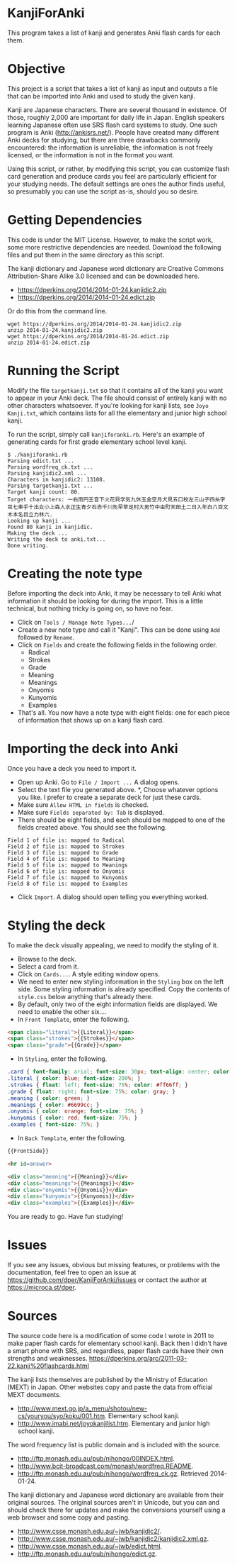 KanjiForAnki
============

This program takes a list of kanji and generates Anki flash cards for each them.

Objective
=========

This project is a script that takes a list of kanji as input and outputs a file that can be imported into Anki and used to study the given kanji.

Kanji are Japanese characters.  There are several thousand in existence.  Of those, roughly 2,000 are important for daily life in Japan.  English speakers learning Japanese often use SRS flash card systems to study.  One such program is Anki (<http://ankisrs.net/>).  People have created many different Anki decks for studying, but there are three drawbacks commonly encountered: the information is unreliable, the information is not freely licensed, or the information is not in the format you want.

Using this script, or rather, by modifying this script, you can customize flash card generation and produce cards you feel are particularly efficient for your studying needs.  The default settings are ones the author finds useful, so presumably you can use the script as-is, should you so desire.

Getting Dependencies
====================

This code is under the MIT License.  However, to make the script work, some more restrictive dependencies are needed.  Download the following files and put them in the same directory as this script.

The kanji dictionary and Japanese word dictionary are Creative Commons Attribution-Share Alike 3.0 licensed and can be downloaded here.

* <https://dperkins.org/2014/2014-01-24.kanjidic2.zip>
* <https://dperkins.org/2014/2014-01-24.edict.zip>

Or do this from the command line.

    wget https://dperkins.org/2014/2014-01-24.kanjidic2.zip
    unzip 2014-01-24.kanjidic2.zip
    wget https://dperkins.org/2014/2014-01-24.edict.zip
    unzip 2014-01-24.edict.zip


Running the Script
==================

Modify the file `targetkanji.txt` so that it contains all of the kanji you want to appear in your Anki deck.  The file should consist of entirely kanji with no other characters whatsoever.  If you're looking for kanji lists, see `Joyo Kanji.txt`, which contains lists for all the elementary and junior high school kanji.

To run the script, simply call `kanjiforanki.rb`.  Here's an example of generating cards for first grade elementary school level kanji.

    $ ./kanjiforanki.rb 
    Parsing edict.txt ...
    Parsing wordfreq_ck.txt ...
    Parsing kanjidic2.xml ...
    Characters in kanjidic2: 13108.
    Parsing targetkanji.txt ...
    Target kanji count: 80.
    Target characters: 一右雨円王音下火花貝学気九休玉金空月犬見五口校左三山子四糸字耳七車手十出女小上森人水正生青夕石赤千川先早草足村大男竹中虫町天田土二日入年白八百文木本名目立力林六.
    Looking up kanji ...
    Found 80 kanji in kanjidic.
    Making the deck ...
    Writing the deck to anki.txt...
    Done writing.


Creating the note type
======================

Before importing the deck into Anki, it may be necessary to tell Anki what information it should be looking for during the import.  This is a little technical, but nothing tricky is going on, so have no fear.

* Click on `Tools / Manage Note Types...`/
* Create a new note type and call it "Kanji".  This can be done using `Add` followed by `Rename`.
* Click on `Fields` and create the following fields in the following order.
	* Radical
	* Strokes
	* Grade
	* Meaning
	* Meanings
	* Onyomis
	* Kunyomis
	* Examples
* That's all.  You now have a note type with eight fields: one for each piece of information that shows up on a kanji flash card.


Importing the deck into Anki
============================

Once you have a deck you need to import it.

* Open up Anki.  Go to `File / Import ...`  A dialog opens.
* Select the text file you generated above.
*, Choose whatever options you like.  I prefer to create a separate deck for just these cards.
* Make sure `Allow HTML in fields` is checked.
* Make sure `Fields separated by: Tab` is displayed.
* There should be eight fields, and each should be mapped to one of the fields created above.  You should see the following.
````
Field 1 of file is: mapped to Radical
Field 2 of file is: mapped to Strokes
Field 3 of file is: mapped to Grade
Field 4 of file is: mapped to Meaning 
Field 5 of file is: mapped to Meanings
Field 6 of file is: mapped to Onyomis
Field 7 of file is: mapped to Kunyomis
Field 8 of file is: mapped to Examples
````
* Click `Import`.  A dialog should open telling you everything worked.



Styling the deck
================
To make the deck visually appealing, we need to modify the styling of it.

* Browse to the deck.
* Select a card from it.
* Click on `Cards...`.  A style editing window opens.
* We need to enter new styling information in the `Styling` box on the left side.  Some styling information is already specified.  Copy the contents of `style.css` below anything that's already there.
* By default, only two of the eight information fields are displayed.  We need to enable the other six....
* In `Front Template`, enter the following.
````HTML
<span class="literal">{{Literal}}</span>
<span class="strokes">{{Strokes}}</span>
<span class="grade">{{Grade}}</span>
````
* In `Styling`, enter the following.
````CSS
.card { font-family: arial; font-size: 30px; text-align: center; color: black; background-color: white; }
.literal { color: blue; font-size: 200%; }
.strokes { float: left; font-size: 75%; color: #ff66ff; }
.grade { float: right; font-size: 75%; color: gray; }
.meaning { color: green; }
.meanings { color: #6699cc; }
.onyomis { color: orange; font-size: 75%; }
.kunyomis { color: red; font-size: 75%; }
.examples { font-size: 75%; }
````
* In `Back Template`, enter the following.
````HTML
{{FrontSide}}

<hr id=answer>

<div class="meaning">{{Meaning}}</div>
<div class="meanings">{{Meanings}}</div>
<div class="onyomis">{{Onyomis}}</div>
<div class="kunyomis">{{Kunyomis}}</div>
<div class="examples">{{Examples}}</div>
````
You are ready to go.  Have fun studying!


Issues
======

If you see any issues, obvious but missing features, or problems with the documentation, feel free to open an issue at <https://github.com/dper/KanjiForAnki/issues> or contact the author at <https://microca.st/dper>.


Sources
=======

The source code here is a modification of some code I wrote in 2011 to make paper flash cards for elementary school kanji.  Back then I didn't have a smart phone with SRS, and regardless, paper flash cards have their own strengths and weaknesses. <https://dperkins.org/arc/2011-03-22.kanji%20flashcards.html>

The kanji lists themselves are published by the Ministry of Education (MEXT) in Japan.  Other websites copy and paste the data from official MEXT documents.

* <http://www.mext.go.jp/a_menu/shotou/new-cs/youryou/syo/koku/001.htm>.  Elementary school kanji.
* <http://www.imabi.net/joyokanjilist.htm>.  Elementary and junior high school kanji.

The word frequency list is public domain and is included with the source.

* <http://ftp.monash.edu.au/pub/nihongo/00INDEX.html>.
* <http://www.bcit-broadcast.com/monash/wordfreq.README>.
* <http://ftp.monash.edu.au/pub/nihongo/wordfreq_ck.gz>.  Retrieved 2014-01-24.

The kanji dictionary and Japanese word dictionary are available from their original sources.  The original sources aren't in Unicode, but you can and should check there for updates and make the conversions yourself using a web browser and some copy and pasting.

* <http://www.csse.monash.edu.au/~jwb/kanjidic2/>.
* <http://www.csse.monash.edu.au/~jwb/kanjidic2/kanjidic2.xml.gz>.
* <http://www.csse.monash.edu.au/~jwb/edict.html>.
* <http://ftp.monash.edu.au/pub/nihongo/edict.gz>.

